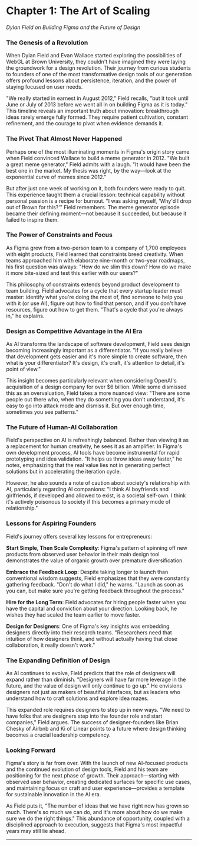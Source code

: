 # Chapter 1: The Art of Scaling

*Dylan Field on Building Figma and the Future of Design*

### The Genesis of a Revolution

When Dylan Field and Evan Wallace started exploring the possibilities of WebGL at Brown University, they couldn't have imagined they were laying the groundwork for a design revolution. Their journey from curious students to founders of one of the most transformative design tools of our generation offers profound lessons about persistence, iteration, and the power of staying focused on user needs.

"We really started in earnest in August 2012," Field recalls, "but it took until June or July of 2013 before we went all in on building Figma as it is today." This timeline reveals an important truth about innovation: breakthrough ideas rarely emerge fully formed. They require patient cultivation, constant refinement, and the courage to pivot when evidence demands it.

### The Pivot That Almost Never Happened

Perhaps one of the most illuminating moments in Figma's origin story came when Field convinced Wallace to build a meme generator in 2012. "We built a great meme generator," Field admits with a laugh. "It would have been the best one in the market. My thesis was right, by the way—look at the exponential curve of memes since 2012."

But after just one week of working on it, both founders were ready to quit. This experience taught them a crucial lesson: technical capability without personal passion is a recipe for burnout. "I was asking myself, 'Why'd I drop out of Brown for this?'" Field remembers. The meme generator episode became their defining moment—not because it succeeded, but because it failed to inspire them.

### The Power of Constraints and Focus

As Figma grew from a two-person team to a company of 1,700 employees with eight products, Field learned that constraints breed creativity. When teams approached him with elaborate nine-month or two-year roadmaps, his first question was always: "How do we slim this down? How do we make it more bite-sized and test this earlier with our users?"

This philosophy of constraints extends beyond product development to team building. Field advocates for a cycle that every startup leader must master: identify what you're doing the most of, find someone to help you with it (or use AI), figure out how to find that person, and if you don't have resources, figure out how to get them. "That's a cycle that you're always in," he explains.

### Design as Competitive Advantage in the AI Era

As AI transforms the landscape of software development, Field sees design becoming increasingly important as a differentiator. "If you really believe that development gets easier and it's more simple to create software, then what is your differentiator? It's design, it's craft, it's attention to detail, it's point of view."

This insight becomes particularly relevant when considering OpenAI's acquisition of a design company for over $6 billion. While some dismissed this as an overvaluation, Field takes a more nuanced view: "There are some people out there who, when they do something you don't understand, it's easy to go into attack mode and dismiss it. But over enough time, sometimes you see patterns."

### The Future of Human-AI Collaboration

Field's perspective on AI is refreshingly balanced. Rather than viewing it as a replacement for human creativity, he sees it as an amplifier. In Figma's own development process, AI tools have become instrumental for rapid prototyping and idea validation. "It helps us throw ideas away faster," he notes, emphasizing that the real value lies not in generating perfect solutions but in accelerating the iteration cycle.

However, he also sounds a note of caution about society's relationship with AI, particularly regarding AI companions: "I think AI boyfriends and girlfriends, if developed and allowed to exist, is a societal self-own. I think it's actively poisonous to society if this becomes a primary mode of relationship."

### Lessons for Aspiring Founders

Field's journey offers several key lessons for entrepreneurs:

**Start Simple, Then Scale Complexity**: Figma's pattern of spinning off new products from observed user behavior in their main design tool demonstrates the value of organic growth over premature diversification.

**Embrace the Feedback Loop**: Despite taking longer to launch than conventional wisdom suggests, Field emphasizes that they were constantly gathering feedback. "Don't do what I did," he warns. "Launch as soon as you can, but make sure you're getting feedback throughout the process."

**Hire for the Long Term**: Field advocates for hiring people faster when you have the capital and conviction about your direction. Looking back, he wishes they had scaled the team earlier to move faster.

**Design for Designers**: One of Figma's key insights was embedding designers directly into their research teams. "Researchers need that intuition of how designers think, and without actually having that close collaboration, it really doesn't work."

### The Expanding Definition of Design

As AI continues to evolve, Field predicts that the role of designers will expand rather than diminish. "Designers will have far more leverage in the future, and the value of design will only continue to go up." He envisions designers not just as makers of beautiful interfaces, but as leaders who understand how to craft solutions and explore idea mazes.

This expanded role requires designers to step up in new ways. "We need to have folks that are designers step into the founder role and start companies," Field argues. The success of designer-founders like Brian Chesky of Airbnb and Ki of Linear points to a future where design thinking becomes a crucial leadership competency.

### Looking Forward

Figma's story is far from over. With the launch of new AI-focused products and the continued evolution of design tools, Field and his team are positioning for the next phase of growth. Their approach—starting with observed user behavior, creating dedicated surfaces for specific use cases, and maintaining focus on craft and user experience—provides a template for sustainable innovation in the AI era.

As Field puts it, "The number of ideas that we have right now has grown so much. There's so much we can do, and it's more about how do we make sure we do the right things." This abundance of opportunity, coupled with a disciplined approach to execution, suggests that Figma's most impactful years may still lie ahead.

------
